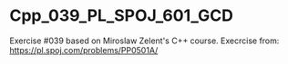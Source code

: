 # Cpp_039_PL_SPOJ_601_GCD
Exercise #039 based on Miroslaw Zelent's C++ course.
Execrcise from: https://pl.spoj.com/problems/PP0501A/
